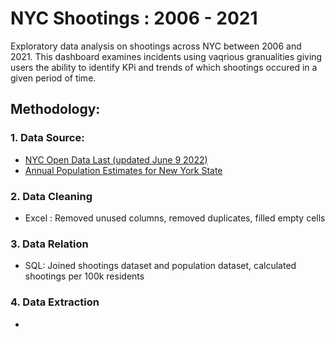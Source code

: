 # NYC Shootings : 2006 - 2021

Exploratory data analysis on shootings across NYC between 2006 and 2021. This dashboard examines incidents using vaqrious granualities giving users the ability to identify KPi and trends of which shootings occured in a given period of time.   

## Methodology: 
### 1. Data Source: 
* [NYC Open Data Last (updated June 9 2022)](https://data.cityofnewyork.us/Public-Safety/NYPD-Shooting-Incident-Data-Historic-/833y-fsy8) 
* [Annual Population Estimates for New York State](https://data.ny.gov/Government-Finance/Annual-Population-Estimates-for-New-York-State-and/krt9-ym2k)
### 2. Data Cleaning
* Excel : Removed unused columns, removed duplicates, filled empty cells 
### 3. Data Relation
* SQL: Joined shootings dataset and population dataset, calculated shootings per 100k residents
### 4. Data Extraction
* 
